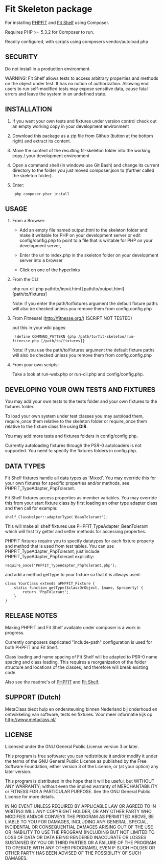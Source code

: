 Fit Skeleton package 
====================

For installing [PHPFIT](https://github.com/metaclass-nl/phpfit) and [Fit Shelf](https://github.com/metaclass-nl/fit-shelf) using Composer. 

Requires PHP >= 5.3.2 for Composer to run.

Readily configured, with scripts using composers vendor/autoload.php


SECURITY
--------
Do not install in a production environment.

WARNING: Fit Shelf allows tests to access arbitrary properties and methods on the object under test. 
It has no notion of authorization. Allowing end users to run self-modified tests may expose sensitive 
data, cause fatal errors and leave the system in an undefined state. 


INSTALLATION
------------

1. If you want your own tests and fixtures under version control check out an empty working copy in your development environment

2. Download this package as a zip file from Github (button at the bottom right) and extract its content. 

3. Move the content of the resulting fit-skeleton folder into the working copy / your development environment

4. Open a command shell (in windows use Git Bash) and change its current directory to the folder you just moved composer.json to (further called the skeleton folder).

5. Enter:  

		php composer.phar install
  

USAGE
-----

1. From a Browser:

	- Add an empty file named output.html to the skeleton folder and make it writable for PHP on your development server
	  or edit config/config.php to point to a file that is writable for PHP on your development server,

	- Enter the url to index.php in the skeleton folder on your development server into a browser
   
	- Click on one of the hyperlinks
   
2. From the CLI:

	php run-cli.php path/to/input.html [path/to/output.html] [path/to/fixtures]
	
	Note: if you enter the path/to/fixtures argument the default fixture paths will also be checked unless you remove them from config.config.php

3) From Fitnesse! (http://fitnesse.org/) (SCRIPT NOT TESTED)

	put this in your wiki pages:
	
		!define COMMAND_PATTERN {php /path/to/fit-skeleton/run-fitnesse.php [/path/to/fixtures]}

    Note: if you use the path/to/fixtures argument the default fixture paths will also be checked unless you remove them from config.config.php

4) From your own scripts:

    Take a look at run-web.php or run-cli.php and config/config.php. 


DEVELOPING YOUR OWN TESTS AND FIXTURES
--------------------------------------

You may add your own tests to the tests folder and your own fixtures to the fixtures folder.
 
To load your own system under test classes you may autoload them, require_once them relative to the skeleton folder
or require_once them relative to the fixture class file using __DIR__. 

You may add more tests and fixtures folders in config/config.php. 

Currently autoloading fixtures through the PSR-0 autoloaders is not supported. You need to specify the fixtures folders in config.php.  


DATA TYPES
----------
Fit Shelf fixtures handle all data types as 'Mixed'. You may override this for your own fixtures 
for specific properties and/or methods, see PHPFIT_TypeAdapter_PhpTolerant.

Fit Shelf fixtures access properties as member variables. You may override this from your start fixture class 
by first loading an other type adapter class and then call for example:

	shelf_ClassHelper::adapterType('BeanTolerant');
	
This will make all shelf fixtures use PHPFIT_TypeAdapter_BeanTolerant which will first try 
getter and setter methods for accessing properties.

PHPFIT fixtures require you to specify datatypes for each fixture property and method that is
used from test tables.  You can use PHPFIT_TypeAdapter_PhpTolerant, 
just include PHPFIT_TypeAdapter_PhpTolerant explicitly:

    require_once('PHPFIT_TypeAdapter_PhpTolerant.php');
    
and add a method getType to your fixture so that it is allways used:

    class YourClass extends aPHPFIT_Fixture {
        static function getType($classOrObject, $name, $property) {
            return 'PhpTolerant';
        }
    }


RELEASE NOTES
-------------

Making PHPFIT and Fit Shelf available under composer is a work in progress. 

Currently composers depricated "include-path" configuration is used for both PHPFIT and Fit Shelf.

Class loading and name spacing of Fit Shelf will be adapted to PSR-0 name spacing and class loading.
This requires a reorganization of the folder structure and locations of the classes, 
and therefore will break existing code.  

Also see the readme's of [PHPFIT](https://github.com/metaclass-nl/phpfit) and [Fit Shelf](https://github.com/metaclass-nl/fit-shelf).

   
SUPPORT (Dutch)
---------------

MetaClass biedt hulp en ondersteuning binnen Nederland bij onderhoud 
en ontwikkeling van software, tests en fixtures. 
Voor meer informatie kijk op http://www.metaclass.nl/

LICENSE
-------

Licensed under the GNU General Public License version 3 or later.

This program is free software: you can redistribute it and/or modify
it under the terms of the GNU General Public License as published by
the Free Software Foundation, either version 3 of the License, or
(at your option) any later version.

This program is distributed in the hope that it will be useful,
but WITHOUT ANY WARRANTY; without even the implied warranty of
MERCHANTABILITY or FITNESS FOR A PARTICULAR PURPOSE.  See the
GNU General Public License for more details.

IN NO EVENT UNLESS REQUIRED BY APPLICABLE LAW OR AGREED TO IN WRITING
WILL ANY COPYRIGHT HOLDER, OR ANY OTHER PARTY WHO MODIFIES AND/OR CONVEYS
THE PROGRAM AS PERMITTED ABOVE, BE LIABLE TO YOU FOR DAMAGES, INCLUDING ANY
GENERAL, SPECIAL, INCIDENTAL OR CONSEQUENTIAL DAMAGES ARISING OUT OF THE
USE OR INABILITY TO USE THE PROGRAM (INCLUDING BUT NOT LIMITED TO LOSS OF
DATA OR DATA BEING RENDERED INACCURATE OR LOSSES SUSTAINED BY YOU OR THIRD
PARTIES OR A FAILURE OF THE PROGRAM TO OPERATE WITH ANY OTHER PROGRAMS),
EVEN IF SUCH HOLDER OR OTHER PARTY HAS BEEN ADVISED OF THE POSSIBILITY OF
SUCH DAMAGES.

